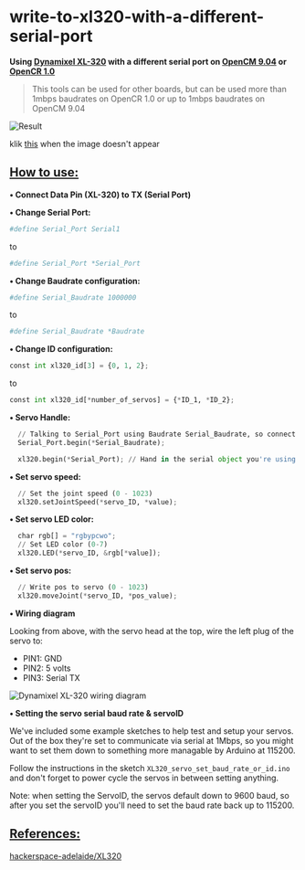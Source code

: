 # write-to-xl320-with-a-different-serial-port

**Using [Dynamixel XL-320](https://github.com/ROBOTIS-GIT/emanual/blob/master/docs/en/dxl/x/xl320.md) with a different serial port on [OpenCM 9.04](https://github.com/ROBOTIS-GIT/emanual/blob/master/docs/en/parts/controller/opencm904.md) or [OpenCR 1.0](https://github.com/ROBOTIS-GIT/emanual/blob/master/docs/en/parts/controller/opencr10.md)**

>This tools can be used for other boards, but can be used more than 1mbps baudrates on OpenCR 1.0 or up to 1mbps baudrates on OpenCM 9.04

![Result](https://github.com/charlierolando/write-to-xl320-with-a-different-serial-port/blob/master/images/images1.gif)

klik [this](https://github.com/charlierolando/write-to-xl320-with-a-different-serial-port/blob/master/images/images1.gif) when the image doesn't appear

## [How to use:](#how-to-use)

**• Connect Data Pin (XL-320) to TX (Serial Port)**

**• Change Serial Port:**

```python title="editt.cpp"
#define Serial_Port Serial1
```
to

```python title="editt.cpp"
#define Serial_Port *Serial_Port
```

**• Change Baudrate configuration:**

```python title="editt.cpp"
#define Serial_Baudrate 1000000
```
to

```python title="editt.cpp"
#define Serial_Baudrate *Baudrate
```

**• Change ID configuration:**

```python title="editt.cpp"
const int xl320_id[3] = {0, 1, 2};
```
to

```python title="editt.cpp"
const int xl320_id[*number_of_servos] = {*ID_1, *ID_2};
```

**• Servo Handle:**

```python title="editt.cpp"
  // Talking to Serial_Port using Baudrate Serial_Baudrate, so connect servo data line to TX Serial port
  Serial_Port.begin(*Serial_Baudrate);

  xl320.begin(*Serial_Port); // Hand in the serial object you're using
```

**• Set servo speed:**

```python title="editt.cpp"
  // Set the joint speed (0 - 1023)
  xl320.setJointSpeed(*servo_ID, *value);
```

**• Set servo LED color:**

```python title="editt.cpp"
  char rgb[] = "rgbypcwo";
  // Set LED color (0-7)
  xl320.LED(*servo_ID, &rgb[*value]);
```

**• Set servo pos:**

```python title="editt.cpp"
  // Write pos to servo (0 - 1023)
  xl320.moveJoint(*servo_ID, *pos_value);
```

**• Wiring diagram**

Looking from above, with the servo head at the top, wire the left plug of the servo to:

* PIN1: GND
* PIN2: 5 volts
* PIN3: Serial TX

![Dynamixel XL-320 wiring diagram](XL320-wiring.jpg)

**• Setting the servo serial baud rate & servoID**

We've included some example sketches to help test and setup your servos. Out of the box they're set to communicate via serial at 1Mbps, so you might want to set them down to something more managable by Arduino at 115200.

Follow the instructions in the sketch ```XL320_servo_set_baud_rate_or_id.ino``` and don't forget to power cycle the servos in between setting anything.

Note: when setting the ServoID, the servos default down to 9600 baud, so after you set the servoID you'll need to set the baud rate back up to 115200.

## [References:](#references)

[hackerspace-adelaide/XL320](https://github.com/hackerspace-adelaide/XL320)

